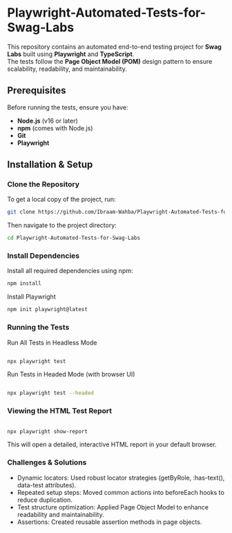 # Playwright-Automated-Tests-for-Swag-Labs

This repository contains an automated end-to-end testing project for **Swag Labs** built using **Playwright** and **TypeScript**.  
The tests follow the **Page Object Model (POM)** design pattern to ensure scalability, readability, and maintainability.

## Prerequisites
Before running the tests, ensure you have:
- **Node.js** (v16 or later)
- **npm** (comes with Node.js)
- **Git** 
- **Playwright**

## Installation & Setup

###  Clone the Repository
To get a local copy of the project, run:
```bash
git clone https://github.com/Ibraam-Wahba/Playwright-Automated-Tests-for-Swag-Labs
```
Then navigate to the project directory:
```bash
cd Playwright-Automated-Tests-for-Swag-Labs
```

### Install Dependencies

Install all required dependencies using npm:
```bash
npm install
```
Install Playwright 
```bash
npm init playwright@latest
```
### Running the Tests
Run All Tests in Headless Mode
```bash

npx playwright test
```
Run Tests in Headed Mode (with browser UI)
```bash

npx playwright test --headed

```
### Viewing the HTML Test Report

```bash

npx playwright show-report

```
This will open a detailed, interactive HTML report in your default browser.

### Challenges & Solutions

- Dynamic locators: Used robust locator strategies (getByRole, :has-text(), data-test attributes).
- Repeated setup steps: Moved common actions into beforeEach hooks to reduce duplication.
- Test structure optimization: Applied Page Object Model to enhance readability and maintainability.
- Assertions: Created reusable assertion methods in page objects.
